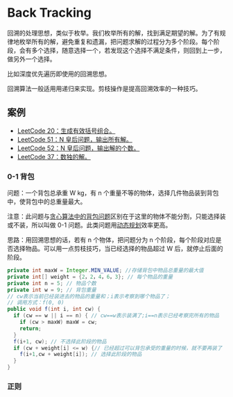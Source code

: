 # Back Tracking

回溯的处理思想，类似于枚举。我们枚举所有的解，找到满足期望的解。为了有规律地枚举所有的解，避免重复和遗漏，把问题求解的过程分为多个阶段。每个阶段，会有多个选择，随意选择一个，若发现这个选择不满足条件，则回到上一步，做另外一个选择。

比如深度优先遍历即使用的回溯思想。

回溯算法一般适用用递归来实现。剪枝操作是提高回溯效率的一种技巧。

## 案例

* [LeetCode 20：生成有效括号组合。](https://github.com/StoneYunZhao/algorithm/blob/master/src/main/java/com/zhaoyun/leetcode/backtracking/LT22.java)
* [LeetCode 51：N 皇后问题，输出所有解。](https://github.com/StoneYunZhao/algorithm/blob/master/src/main/java/com/zhaoyun/leetcode/backtracking/LT51.java)
* [LeetCode 52：N 皇后问题，输出解的个数。](https://github.com/StoneYunZhao/algorithm/blob/master/src/main/java/com/zhaoyun/leetcode/backtracking/LT52.java)
* [LeetCode 37：数独的解。](https://github.com/StoneYunZhao/algorithm/blob/master/src/main/java/com/zhaoyun/leetcode/backtracking/LT37.java)

### 0-1 背包

问题：一个背包总承重 W kg，有 n 个重量不等的物体，选择几件物品装到背包中，使背包中的总重量最大。

注意：此问题与[贪心算法中的背包问题](greedy-algorithm.md#bei-bao-wen-ti)区别在于这里的物体不能分割，只能选择装或不装，所以叫做 0-1 问题。此类问题用[动态规划](dynamic-programming.md)效率更高。

思路：用回溯思想的话，若有 n 个物体，把问题分为 n 个阶段，每个阶段对应是否选择物品。可以用一点剪枝技巧，当已经选择的物品超过 W 后，就停止后面的阶段。

```java
private int maxW = Integer.MIN_VALUE; //存储背包中物品总重量的最大值
private int[] weight = {2，2，4，6，3}; // 每个物品的重量
private int n = 5; // 物品个数
private int w = 9; // 背包重量
// cw表示当前已经装进去的物品的重量和；i表示考察到哪个物品了；
// 调用方式：f(0, 0)
public void f(int i, int cw) {
  if (cw == w || i == n) { // cw==w表示装满了;i==n表示已经考察完所有的物品
    if (cw > maxW) maxW = cw;
    return;
  }
  f(i+1, cw); // 不选择此阶段的物品
  if (cw + weight[i] <= w) {// 已经超过可以背包承受的重量的时候，就不要再装了
    f(i+1,cw + weight[i]); // 选择此阶段的物品
  }
}
```

### 正则

